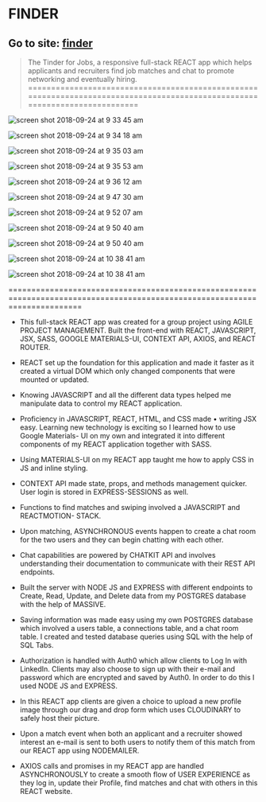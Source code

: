 # FINDER
## Go to site: [finder](https://findr.online/)

>The Tinder for Jobs, a responsive full-stack REACT app which helps
>applicants and recruiters find job matches and chat to promote networking
>and eventually hiring.
============================================================================================================================

![screen shot 2018-09-24 at 9 33 45 am](https://user-images.githubusercontent.com/29646098/45975411-0b2c1380-bff9-11e8-923e-0e1ffb8ec91c.png)

![screen shot 2018-09-24 at 9 34 18 am](https://user-images.githubusercontent.com/29646098/45975431-154e1200-bff9-11e8-823e-62174713c718.png)

![screen shot 2018-09-24 at 9 35 03 am](https://user-images.githubusercontent.com/29646098/45975448-23039780-bff9-11e8-80e3-51ff76b7845a.png)

![screen shot 2018-09-24 at 9 35 53 am](https://user-images.githubusercontent.com/29646098/45975462-2e56c300-bff9-11e8-81b9-82b3b6f4ceab.png)

![screen shot 2018-09-24 at 9 36 12 am](https://user-images.githubusercontent.com/29646098/45975469-357dd100-bff9-11e8-9d00-6c67fe8a063a.png)

![screen shot 2018-09-24 at 9 47 30 am](https://user-images.githubusercontent.com/29646098/45975479-3d3d7580-bff9-11e8-9698-be0594d0aaf1.png)

![screen shot 2018-09-24 at 9 52 07 am](https://user-images.githubusercontent.com/29646098/45975512-4d555500-bff9-11e8-8511-d67311f87e73.png)

![screen shot 2018-09-24 at 9 50 40 am](https://user-images.githubusercontent.com/29646098/45975546-5b0ada80-bff9-11e8-955f-748d718e2690.png)

![screen shot 2018-09-24 at 9 50 40 am](https://user-images.githubusercontent.com/29646098/45975546-5b0ada80-bff9-11e8-955f-748d718e2690.png)

![screen shot 2018-09-24 at 10 38 41 am](https://user-images.githubusercontent.com/29646098/45975592-7675e580-bff9-11e8-8646-bedc961eb670.png)

![screen shot 2018-09-24 at 10 38 41 am](https://user-images.githubusercontent.com/29646098/45975592-7675e580-bff9-11e8-8646-bedc961eb670.png)

============================================================================================================================

* This full-stack REACT app was created for a group project using AGILE PROJECT
MANAGEMENT.
Built the front-end with REACT, JAVASCRIPT, JSX, SASS, GOOGLE MATERIALS-UI,
CONTEXT API, AXIOS, and REACT ROUTER.

* REACT set up the foundation for this application and made it faster as it created
a virtual DOM which only changed components that were mounted or updated.

* Knowing JAVASCRIPT and all the different data types helped me manipulate
data to control my REACT application.

* Proficiency in JAVASCRIPT, REACT, HTML, and CSS made • writing JSX easy.
Learning new technology is exciting so I learned how to use Google Materials-
UI on my own and integrated it into different components of my REACT
application together with SASS.

* Using MATERIALS-UI on my REACT app taught me how to apply CSS in JS and
inline styling.

* CONTEXT API made state, props, and methods management quicker. User login
is stored in EXPRESS-SESSIONS as well.

* Functions to find matches and swiping involved a JAVASCRIPT and REACTMOTION-
STACK.

* Upon matching, ASYNCHRONOUS events happen to create a chat room for the
two users and they can begin chatting with each other.

* Chat capabilities are powered by CHATKIT API and involves understanding their
documentation to communicate with their REST API endpoints.

* Built the server with NODE JS and EXPRESS with different endpoints to Create,
Read, Update, and Delete data from my POSTGRES database with the help of
MASSIVE.

* Saving information was made easy using my own POSTGRES database which
involved a users table, a connections table, and a chat room table. I created
and tested database queries using SQL with the help of SQL Tabs.

* Authorization is handled with Auth0 which allow clients to Log In with LinkedIn.
Clients may also choose to sign up with their e-mail and password which are
encrypted and saved by Auth0. In order to do this I used NODE JS and EXPRESS.

* In this REACT app clients are given a choice to upload a new profile image
through our drag and drop form which uses CLOUDINARY to safely host their
picture.

* Upon a match event when both an applicant and a recruiter showed interest an
e-mail is sent to both users to notify them of this match from our REACT app
using NODEMAILER.

* AXIOS calls and promises in my REACT app are handled ASYNCHRONOUSLY to
create a smooth flow of USER EXPERIENCE as they log in, update their Profile,
find matches and chat with others in this REACT website.
